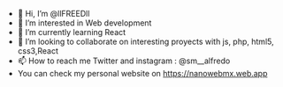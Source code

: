 - 👋 Hi, I’m @llFREEDll
- 👀 I’m interested in Web development
- 🌱 I’m currently learning React
- 💞️ I’m looking to collaborate on interesting proyects with js, php, html5, css3,React
- 📫 How to reach me Twitter and instagram : @sm__alfredo
- You can check my personal website on https://nanowebmx.web.app 
